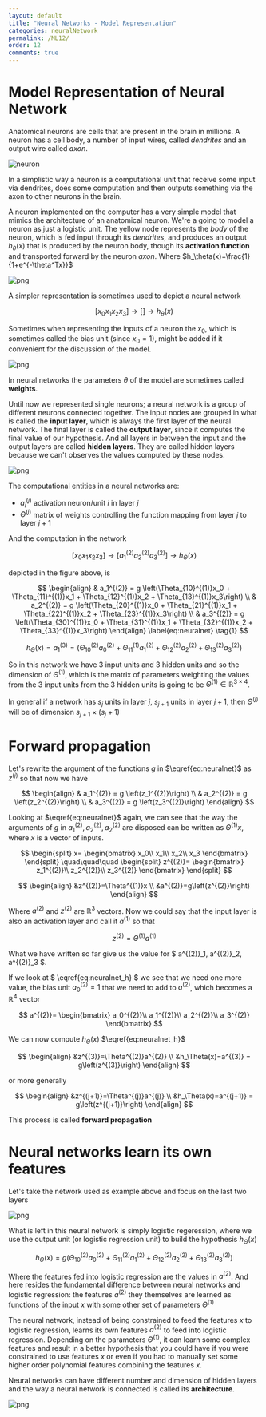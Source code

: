```yaml
---
layout: default
title: "Neural Networks - Model Representation"
categories: neuralNetwork
permalink: /ML12/
order: 12
comments: true
---
```


# Model Representation of Neural Network
Anatomical neurons are cells that are present in the brain in millions. A neuron has a cell body, a number of input wires, called *dendrites* and an output wire called *axon*.

![neuron](data/img/neuron.png)

In a simplistic way a neuron is a computational unit that receive some input via dendrites, does some computation and then outputs something via the axon to other neurons in the brain.

A neuron implemented on the computer has a very simple model that mimics the architecture of an anatomical neuron. We're a going to model a neuron as just a logistic unit. The yellow node represents the *body* of the neuron, which is fed input through its *dendrites*, and produces an output $h_\theta(x)$ that is produced by the neuron body, though its **activation function** and transported forward by the neuron *axon*. Where $h_\theta(x)=\frac{1}{1+e^{-\theta^Tx}}$


    
![png](ML-12-NeuralNetworkModelRepresentation_files/ML-12-NeuralNetworkModelRepresentation_2_0.png)
    


A simpler representation is sometimes used to depict a neural network

$$
[x_0x_1x_2x_3]\to[]\to h_\theta(x)
$$

Sometimes when representing the inputs of a neuron the $x_0$, which is sometimes called the bias unit (since $x_0=1$), might be added if it convenient for the discussion of the model.


    
![png](ML-12-NeuralNetworkModelRepresentation_files/ML-12-NeuralNetworkModelRepresentation_4_0.png)
    


In neural networks the parameters $\theta$ of the model are sometimes called **weights**.

Until now we represented single neurons; a neural network is a group of different neurons connected together. The input nodes are grouped in what is called the **input layer**, which is always the first layer of the neural network. The final layer is called the **output layer**, since it computes the final value of our hypothesis. And all layers in between the input and the output layers are called **hidden layers**. They are called hidden layers because we can't observes the values computed by these nodes.


    
![png](ML-12-NeuralNetworkModelRepresentation_files/ML-12-NeuralNetworkModelRepresentation_6_0.png)
    



The computational entities in a neural networks are:

* $a_i^{(j)}$  activation neuron/unit $i$ in layer $j$
* $\Theta^{(j)}$ matrix of weights controlling the function mapping from layer $j$ to layer $j+1$ 

And the computation in the network

$$
[x_0x_1x_2x_3]\to \left[a_1^{(2)}a_2^{(2)}a_3^{(2)} \right]\to h_\Theta(x)
$$

depicted in the figure above, is

$$
\begin{align}
& a_1^{(2)} = g \left(\Theta_{10}^{(1)}x_0 + \Theta_{11}^{(1)}x_1 + \Theta_{12}^{(1)}x_2 + \Theta_{13}^{(1)}x_3\right) \\
& a_2^{(2)} = g \left(\Theta_{20}^{(1)}x_0 + \Theta_{21}^{(1)}x_1 + \Theta_{22}^{(1)}x_2 + \Theta_{23}^{(1)}x_3\right) \\
& a_3^{(2)} = g \left(\Theta_{30}^{(1)}x_0 + \Theta_{31}^{(1)}x_1 + \Theta_{32}^{(1)}x_2 + \Theta_{33}^{(1)}x_3\right)
\end{align}
\label{eq:neuralnet} \tag{1}
$$


$$
h_\Theta(x)= a_1^{(3)} =  \left(\Theta_{10}^{(2)}a_0^{(2)} + \Theta_{11}^{(1)}a_1^{(2)} + \Theta_{12}^{(2)}a_2^{(2)} + \Theta_{13}^{(2)}a_3^{(2)}\right)
\label{eq:neuralnet_h} \tag{2}
$$

So in this network we have 3 input units and 3 hidden units and so the dimension of $\Theta^{(1)}$, which is the matrix of parameters weighting the values from the 3 input units from the 3 hidden units is going to be $\Theta^{(1)} \in \mathbb{R} ^{3\times4}$.

In general if a network has $s_j$ units in layer $j$, $s_{j+1}$ units in layer $j+1$, then $\Theta^{(j)}$ will be of dimension $s_{j+1} \times (s_j+1)$

# Forward propagation

Let's rewrite the argument of the functions $g$ in $\eqref{eq:neuralnet}$ as $z^{(j)}$ so that now we have

$$
\begin{align}
& a_1^{(2)} = g \left(z_1^{(2)}\right) \\
& a_2^{(2)} = g \left(z_2^{(2)}\right) \\
& a_3^{(2)} = g \left(z_3^{(2)}\right)
\end{align}
$$

Looking at $\eqref{eq:neuralnet}$ again, we can see that the way the arguments of $g$ in $a_1^{(2)}, a_2^{(2)}, a_2^{(2)}$ are disposed can be written as $\Theta^{(1)}x$, where $x$ is a vector of inputs.

$$
\begin{split}
x=
\begin{bmatrix}
x_0\\
x_1\\
x_2\\
x_3
\end{bmatrix}
\end{split}
\quad\quad\quad
\begin{split}
z^{(2)}=
\begin{bmatrix}
z_1^{(2)}\\
z_2^{(2)}\\
z_3^{(2)}
\end{bmatrix}
\end{split}
$$

$$
\begin{align}
&z^{(2)}=\Theta^{(1)}x \\
&a^{(2)}=g\left(z^{(2)}\right)
\end{align}
$$

Where $a^{(2)}$ and $z^{(2)}$ are $\mathbb{R}^3$ vectors. Now we could say that the input layer is also an activation layer and call it $a^{(1)}$ so that

$$
z^{(2)}=\Theta^{(1)}a^{(1)}
$$

What we have written so far give us the value for $ a^{(2)}_1, a^{(2)}_2, a^{(2)}_3 $.

If we look at $ \eqref{eq:neuralnet_h} $ we see that we need one more value, the bias unit $a^{(2)}_{0} = 1$ that we need to add to $a^{(2)}$, which becomes a $\mathbb{R}^4$ vector

$$
a^{(2)}=
\begin{bmatrix}
a_0^{(2)}\\
a_1^{(2)}\\
a_2^{(2)}\\
a_3^{(2)}
\end{bmatrix}
$$

We can now compute $h_\Theta(x)$ $\eqref{eq:neuralnet_h}$

$$
\begin{align}
&z^{(3)}=\Theta^{(2)}a^{(2)} \\
&h_\Theta(x)=a^{(3)} = g\left(z^{(3)}\right)
\end{align}
$$

or more generally

$$
\begin{align}
&z^{(j+1)}=\Theta^{(j)}a^{(j)} \\
&h_\Theta(x)=a^{(j+1)} = g\left(z^{(j+1)}\right)
\end{align}
$$


This process is called **forward propagation**

# Neural networks learn its own features
Let's take the network used as example above and focus on the last two layers


    
![png](ML-12-NeuralNetworkModelRepresentation_files/ML-12-NeuralNetworkModelRepresentation_10_0.png)
    


What is left in this neural network is simply logistic regeression, where we use the output unit (or logistic regression unit) to build the hypothesis $h_\Theta(x)$

$$
h_\Theta(x) = g\left(\Theta_{10}^{(2)}a_0^{(2)}+\Theta_{11}^{(2)}a_1^{(2)}+\Theta_{12}^{(2)}a_2^{(2)}+ \Theta_{13}^{(2)}a_3^{(2)} \right)
$$

Where the features fed into logistic regression are the values in $a^{(2)}$. And here resides the fundamental difference between neural networks and logistic regression: the features $a^{(2)}$ they themselves are learned as functions of the input $x$ with some other set of parameters $\Theta^{(1)}$

The neural network, instead of being constrained to feed the features $x$ to logistic regression, learns its own features $a^{(2)}$ to feed into logistic regression. Depending on the parameters $\Theta^{(1)}$, it can learn some complex features and result in a better hypothesis that you could have if you were constrained to use features $x$ or even if you had to manually set some higher order polynomial features combining the features $x$.

Neural networks can have different number and dimension of hidden layers and the way a neural network is connected is called its **architecture**.


    
![png](ML-12-NeuralNetworkModelRepresentation_files/ML-12-NeuralNetworkModelRepresentation_12_0.png)
    



```python

```
